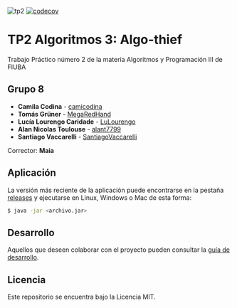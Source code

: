 ![tp2](https://github.com/MegaRedHand/algo-thief/actions/workflows/build.yml/badge.svg) [![codecov](https://codecov.io/gh/MegaRedHand/algo-thief/branch/main/graph/badge.svg)](https://codecov.io/gh/MegaRedHand/algo-thief)

# TP2 Algoritmos 3: Algo-thief

Trabajo Práctico número 2 de la materia Algoritmos y Programación III de FIUBA

## Grupo 8

* **Camila Codina** - [camicodina](https://github.com/camicodina)
* **Tomás Grüner** - [MegaRedHand](https://github.com/MegaRedHand)
* **Lucía Lourengo Caridade** - [LuLourengo](https://github.com/LuLourengo)
* **Alan Nicolas Toulouse** - [alant7799](https://github.com/alant7799)
* **Santiago Vaccarelli** - [SantiagoVaccarelli](https://github.com/SantiagoVaccarelli)

Corrector: **Maia**

## Aplicación

La versión más reciente de la aplicación puede encontrarse en la pestaña [releases](https://github.com/MegaRedHand/algo-thief/releases/latest) y ejecutarse en Linux, Windows o Mac de esta forma:

```bash
$ java -jar <archivo.jar>
```

## Desarrollo

Aquellos que deseen colaborar con el proyecto pueden consultar la [guía de desarrollo](./docs/Desarrollo.md).

## Licencia

Este repositorio se encuentra bajo la Licencia MIT.
